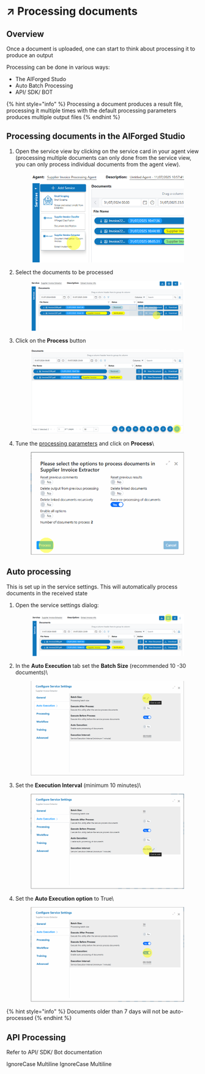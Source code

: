 # ↗️ Processing documents

## Overview

Once a document is uploaded, one can start to think about processing it to produce an output

Processing can be done in various ways:

* The AIForged Studo
* Auto Batch Processing
* API/ SDK/ BOT

{% hint style="info" %}
Processing a document produces a result file, processing it multiple times with the default processing parameters produces multiple output files
{% endhint %}

## Processing documents in the AIForged Studio

1.  Open the service view by clicking on the service card in your agent view (processing multiple documents can only done from the service view, you can only process individual documents from the agent view).

    <div align="left"><figure><img src="../../assets/image%20%2871%29.png" alt=""><figcaption></figcaption></figure></div>
2.  Select the documents to be processed

    <div align="left"><figure><img src="../../assets/image%20%2872%29.png" alt=""><figcaption></figcaption></figure></div>
3.  Click on the **Process** button

    <div align="left"><figure><img src="../../assets/image%20%2873%29.png" alt=""><figcaption></figcaption></figure></div>
4.  Tune the [processing parameters](processing-paramaters.md) and click on **Process**\


    <div align="left"><figure><img src="../../assets/image%20%2878%29.png" alt=""><figcaption></figcaption></figure></div>

## Auto processing

This is set up in the service settings. This will automatically process documents in the received state

1.  Open the service settings dialog:

    <div align="left"><figure><img src="../../assets/image%20%2874%29.png" alt=""><figcaption></figcaption></figure></div>
2.  In the **Auto Execution** tab set the **Batch Size** (recommended 10 -30 documents)\


    <div align="left"><figure><img src="../../assets/image%20%2875%29.png" alt=""><figcaption></figcaption></figure></div>
3.  Set the **Execution Interval** (minimum 10 minutes)\


    <div align="left"><figure><img src="../../assets/image%20%2876%29.png" alt=""><figcaption></figcaption></figure></div>
4.  Set the **Auto Execution option** to True\


    <div align="left"><figure><img src="../../assets/image%20%2877%29.png" alt=""><figcaption></figcaption></figure></div>

{% hint style="info" %}
Documents older than 7 days will not be auto-processed
{% endhint %}

## API Processing

Refer to API/ SDK/ Bot documentation

 IgnoreCase Multiline IgnoreCase Multiline
